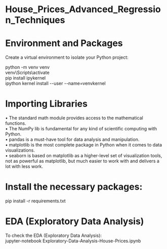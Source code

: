 # House_Prices_Advanced_Regression_Techniques

# Environment and Packages

Create a virtual environment to isolate your Python project:

python -m venv venv
<br>
venv\Scripts\activate
<br>
pip install ipykernel
<br>
ipython kernel install --user --name=venvkernel

# Importing Libraries

• The standard math module provides access to the mathematical functions.
<br>
• The NumPy lib is fundamental for any kind of scientific computing with Python.
<br>
• pandas is a must-have tool for data analysis and manipulation.
<br>
• matplotlib is the most complete package in Python when it comes to data visualizations.
<br>
• seaborn is based on matplotlib as a higher-level set of visualization tools, not as powerful as matplotlib, but much easier to work with and delivers a lot with less work.

# Install the necessary packages:

pip install -r requirements.txt

# EDA (Exploratory Data Analysis)

To check the EDA (Exploratory Data Analysis):
<br>
jupyter-notebook Exploratory-Data-Analysis-House-Prices.ipynb
